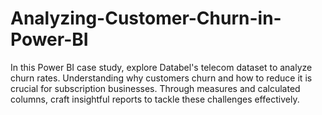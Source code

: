 # Analyzing-Customer-Churn-in-Power-BI
In this Power BI case study, explore Databel's telecom dataset to analyze churn rates. Understanding why customers churn and how to reduce it is crucial for subscription businesses. Through measures and calculated columns, craft insightful reports to tackle these challenges effectively.
